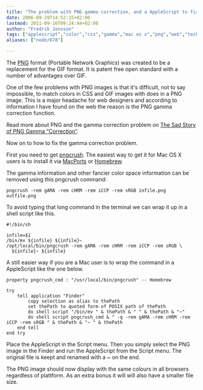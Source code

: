 ```yaml
---
title: "The problem with PNG gamma correction, and a AppleScript to fix it"
date: 2006-09-29T14:52:15+02:00
lastmod: 2011-09-16T09:24:44+02:00
author: "Fredrik Jonsson"
tags: ["applescript","color","css","gamma","mac os x","png","web","technology"]
aliases: ["node/678"]

---
```




The [PNG](http://en.wikipedia.org/wiki/PNG) format (Portable Network Graphics) was created to be a replacement for the GIF format. It is patent free open standard with a number of advantages over GIF.

One of the few problems with PNG images is that it's difficult, not to say impossible, to match colors in CSS and GIF images with does in a PNG image. This is a major headache for web designers and according to information I have found on the web the reason is the PNG gamma correction function.

Read more about PNG and the gamma correction problem on [The Sad Story of PNG Gamma “Correction”](http://hsivonen.iki.fi/png-gamma/).

Now on to how to fix the gamma correction problem.

First you need to get [pngcrush](http://pmt.sourceforge.net/pngcrush/). The easiest way to get it for Mac OS X users is to install it via [MacPorts](http://www.macports.org/) or [Homebrew](http://mxcl.github.com/homebrew/).

The gamma information and other fancier color space information can be removed using this pngcrush command:

~~~~
pngcrush -rem gAMA -rem cHRM -rem iCCP -rem sRGB infile.png outfile.png
~~~~

To avoid typing that long command in the terminal we can wrap it up in a shell script like this.

~~~~
#!/bin/sh

infile=$1
/bin/mv ${infile} ${infile}~
/opt/local/bin/pngcrush -rem gAMA -rem cHRM -rem iCCP -rem sRGB \
  ${infile}~ ${infile}
~~~~

A still easier way if you are a Mac user is to wrap the command in a AppleScript like the one below.

~~~~
property pngcrush_cmd : "/usr/local/bin/pngcrush" -- Homebrew

try
	tell application "Finder"
		copy selection as alias to thePath
		set thePath to quoted form of POSIX path of thePath
		do shell script "/bin/mv " & thePath & " " & thePath & "~"
		do shell script pngcrush_cmd & " -q -rem gAMA -rem cHRM -rem iCCP -rem sRGB " & thePath & "~ " & thePath
	end tell
end try
~~~~

Place the AppleScript in the Script menu. Then you simply select the PNG image in the Finder and run the AppleScript from the Script menu. The original file is keept and renamed with a ~ on the end.

The PNG image should now display with the same colours in all browsers regardless of plattform. As an extra bonus it will will also have a smaller file size.

